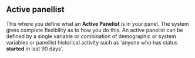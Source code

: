 ## Active panellist
This where you define what an **Active Panelist** is in your panel. The system gives complete flexibility as to how you do this. An active panelist can be defined by a single variable or combination of demographic or system variables or panellist historical activity such as ‘anyone who has status **started** in last 90 days’.
